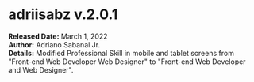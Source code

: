 # adriisabz v.2.0.1
**Released Date:** March 1, 2022 \
**Author:** Adriano Sabanal Jr. \
**Details:** Modified Professional Skill in mobile and tablet screens from "Front-end Web Developer Web Designer" to "Front-end Web Developer and Web Designer".
